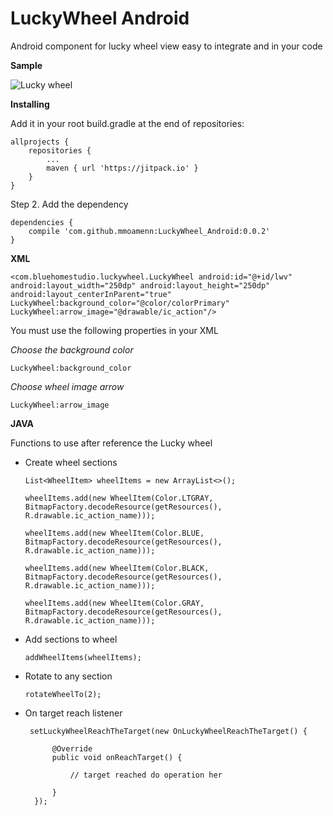 # LuckyWheel Android

Android component for lucky wheel view easy to integrate and 
  in your code 
 
 **Sample**
 
 ![Lucky wheel](https://github.com/mmoamenn/LuckyWheel_Android/blob/master/samples/videotogif_2017.04.24_01.42.22.gif)
  
 **Installing**
 
 Add it in your root build.gradle at the end of repositories:
 
 	allprojects {
 		repositories {
 			...
 			maven { url 'https://jitpack.io' }
 		}
 	}
 	
 Step 2. Add the dependency
 
 	dependencies {
 		compile 'com.github.mmoamenn:LuckyWheel_Android:0.0.2'
 	}
 	
 **XML**
 
 `<com.bluehomestudio.luckywheel.LuckyWheel
         android:id="@+id/lwv"
         android:layout_width="250dp"
         android:layout_height="250dp"
         android:layout_centerInParent="true"
         LuckyWheel:background_color="@color/colorPrimary"
         LuckyWheel:arrow_image="@drawable/ic_action"/>`
         
 You must use the following properties in your XML
 
 _Choose the background color_ 
 
 `LuckyWheel:background_color`
 
 _Choose wheel image arrow_ 
 
 `LuckyWheel:arrow_image`
 
 **JAVA**
 
 Functions to use after reference the Lucky wheel
 
 * Create wheel sections 
 
    `List<WheelItem> wheelItems = new ArrayList<>();`
 
    `wheelItems.add(new WheelItem(Color.LTGRAY, BitmapFactory.decodeResource(getResources(),
                 R.drawable.ic_action_name)));`
                 
    `wheelItems.add(new WheelItem(Color.BLUE, BitmapFactory.decodeResource(getResources(),
                 R.drawable.ic_action_name)));`
                 
    `wheelItems.add(new WheelItem(Color.BLACK, BitmapFactory.decodeResource(getResources(),
                 R.drawable.ic_action_name)));`
                 
    `wheelItems.add(new WheelItem(Color.GRAY, BitmapFactory.decodeResource(getResources(),
                 R.drawable.ic_action_name)));`
                 
 * Add sections to wheel  
 
    `addWheelItems(wheelItems);`
 
 * Rotate to any section 
 
    `rotateWheelTo(2);`
 
 * On target reach listener
 
        setLuckyWheelReachTheTarget(new OnLuckyWheelReachTheTarget() {
             
             @Override
             public void onReachTarget() {
             
                 // target reached do operation her    
             
             }
         });
